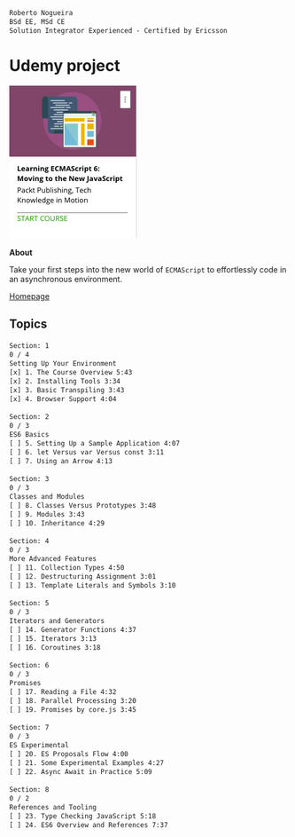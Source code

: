 ```
Roberto Nogueira  
BSd EE, MSd CE
Solution Integrator Experienced - Certified by Ericsson
```
# Udemy project

![udemy image](images/udemy.png)

**About**

Take your first steps into the new world of `ECMAScript` to effortlessly code in an asynchronous environment.

[Homepage](https://www.udemy.com/learning-ecmascript-6-moving-to-the-new-javascript/)

## Topics
```
Section: 1
0 / 4
Setting Up Your Environment
[x] 1. The Course Overview 5:43
[x] 2. Installing Tools 3:34
[x] 3. Basic Transpiling 3:43
[x] 4. Browser Support 4:04

Section: 2
0 / 3
ES6 Basics
[ ] 5. Setting Up a Sample Application 4:07
[ ] 6. let Versus var Versus const 3:11
[ ] 7. Using an Arrow 4:13

Section: 3
0 / 3
Classes and Modules
[ ] 8. Classes Versus Prototypes 3:48
[ ] 9. Modules 3:43
[ ] 10. Inheritance 4:29

Section: 4
0 / 3
More Advanced Features
[ ] 11. Collection Types 4:50
[ ] 12. Destructuring Assignment 3:01
[ ] 13. Template Literals and Symbols 3:10

Section: 5
0 / 3
Iterators and Generators
[ ] 14. Generator Functions 4:37
[ ] 15. Iterators 3:13
[ ] 16. Coroutines 3:18

Section: 6
0 / 3
Promises
[ ] 17. Reading a File 4:32
[ ] 18. Parallel Processing 3:20
[ ] 19. Promises by core.js 3:45

Section: 7
0 / 3
ES Experimental
[ ] 20. ES Proposals Flow 4:00
[ ] 21. Some Experimental Examples 4:27
[ ] 22. Async Await in Practice 5:09

Section: 8
0 / 2
References and Tooling
[ ] 23. Type Checking JavaScript 5:18
[ ] 24. ES6 Overview and References 7:37
```
